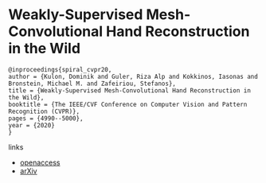 # Weakly-Supervised Mesh-Convolutional Hand Reconstruction in the Wild

```
@inproceedings{spiral_cvpr20,
author = {Kulon, Dominik and Guler, Riza Alp and Kokkinos, Iasonas and Bronstein, Michael M. and Zafeiriou, Stefanos},
title = {Weakly-Supervised Mesh-Convolutional Hand Reconstruction in the Wild},
booktitle = {The IEEE/CVF Conference on Computer Vision and Pattern Recognition (CVPR)},
pages = {4990--5000},
year = {2020}
}
```

links
- [openaccess](http://openaccess.thecvf.com/content_CVPR_2020/html/Kulon_Weakly-Supervised_Mesh-Convolutional_Hand_Reconstruction_in_the_Wild_CVPR_2020_paper.html)
- [arXiv](https://arxiv.org/abs/2004.01946)
